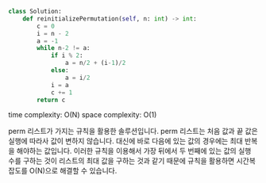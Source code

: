 ```python
class Solution:
    def reinitializePermutation(self, n: int) -> int:
        c = 0
        i = n - 2
        a = -1
        while n-2 != a:
            if i % 2:
                a = n/2 + (i-1)/2
            else:
                a = i/2
            i = a
            c += 1
        return c
```

time complexity: O(N)
space complexity: O(1)

perm 리스트가 가지는 규칙을 활용한 솔루션입니다.
perm 리스트는 처음 값과 끝 값은 실행에 따라사 값이 변하지 않습니다.
대신에 바로 다음에 있는 값의 경우에는 최대 반복을 해야하는 값입니다.
이러한 규칙을 이용해서 가장 뒤에서 두 번째에 있는 값의 실행 수를 구하는 것이 리스트의 최대 값을 구하는 것과 같기 때문에
규칙을 활용하면 시간복잡도를 O(N)으로 해결할 수 있습니다.